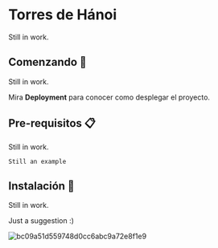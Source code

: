 # Torres de Hánoi

Still in work.

## Comenzando 🚀

Still in work.

Mira **Deployment** para conocer como desplegar el proyecto.


## Pre-requisitos 📋

Still in work.

```
Still an example
```

## Instalación 🔧

Still in work.

Just a suggestion :)

![bc09a51d559748d0cc6abc9a72e8f1e9](https://user-images.githubusercontent.com/77279628/117082052-17dc8080-ad39-11eb-88a3-8aa673746cf0.png)
